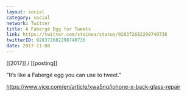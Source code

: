 ```yaml
---
layout: social
category: social
network: Twitter
title: A Fabergé Egg for Tweets
link: https://twitter.com/steinea/status/928372682298740736
twitterID: 928372682298740736
date: 2017-11-08
---
```


[[2017]] / [[posting]]

"It’s like a Fabergé egg you can use to tweet."

<https://www.vice.com/en/article/xwa5nq/iphone-x-back-glass-repair>
